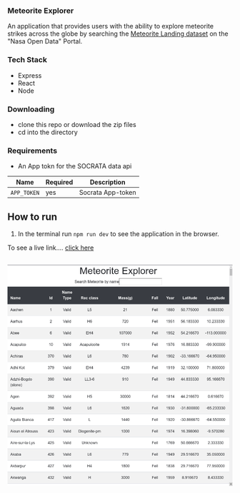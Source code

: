 ### Meteorite Explorer

An application that provides users with the ability to explore meteorite strikes across the globe by searching the [Meteorite Landing dataset](https://data.nasa.gov/Space-Science/Meteorite-Landings/gh4g-9sfh) on the "Nasa Open Data" Portal.

### Tech Stack

- Express
- React
- Node

### Downloading

- clone this repo or download the zip files
- cd into the directory

### Requirements

- An App tokn for the SOCRATA data api

| Name        | Required | Description       |
| ----------- | -------- | ----------------- |
| `APP_TOKEN` | yes      | Socrata App-token |

## How to run

1. In the terminal run `npm run dev` to see the application in the browser.

To see a live link.... [click here](https://serene-wildwood-21225.herokuapp.com/)

##

![screenshot](./screenshot.png)
